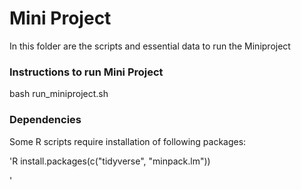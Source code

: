 
# Mini Project

In this folder are the scripts and essential data to run the Miniproject


### Instructions to run Mini Project

bash run_miniproject.sh



### Dependencies

Some R scripts require installation of following packages:

'R
install.packages(c("tidyverse", "minpack.lm"))

'
